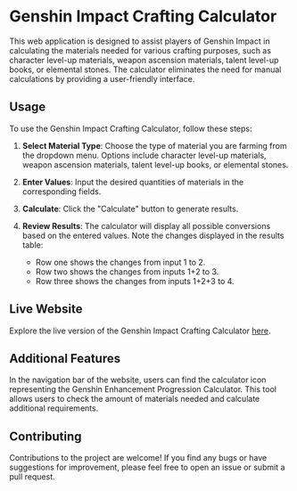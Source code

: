 # Genshin Impact Crafting Calculator

This web application is designed to assist players of Genshin Impact in calculating the materials needed for various crafting purposes, such as character level-up materials, weapon ascension materials, talent level-up books, or elemental stones. The calculator eliminates the need for manual calculations by providing a user-friendly interface.

## Usage

To use the Genshin Impact Crafting Calculator, follow these steps:

1. **Select Material Type**: Choose the type of material you are farming from the dropdown menu. Options include character level-up materials, weapon ascension materials, talent level-up books, or elemental stones.

2. **Enter Values**: Input the desired quantities of materials in the corresponding fields.

3. **Calculate**: Click the "Calculate" button to generate results.

4. **Review Results**: The calculator will display all possible conversions based on the entered values. Note the changes displayed in the results table:
    - Row one shows the changes from input 1 to 2.
    - Row two shows the changes from inputs 1+2 to 3.
    - Row three shows the changes from inputs 1+2+3 to 4.

## Live Website

Explore the live version of the Genshin Impact Crafting Calculator [here](https://genshin-crafting-calculator.vercel.app/). 

## Additional Features

In the navigation bar of the website, users can find the calculator icon representing the Genshin Enhancement Progression Calculator. This tool allows users to check the amount of materials needed and calculate additional requirements.

## Contributing

Contributions to the project are welcome! If you find any bugs or have suggestions for improvement, please feel free to open an issue or submit a pull request.
